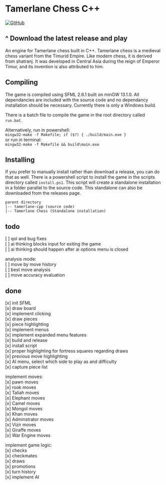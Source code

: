 # Tamerlane Chess C++

[![GitHub](https://img.shields.io/badge/GitHub-Download-blue?style=flat-square&logo=github)](https://github.com/mirror-shades/tamerlane-cpp/releases/latest/download/Tamerlane.Chess.zip)

## ^ Download the latest release and play

An engine for Tamerlane chess built in C++. Tamerlane chess is a medieval chess variant from the Timurid Empire. Like modern chess, it is derived from shatranj. It was developed in Central Asia during the reign of Emperor Timur, and its invention is also attributed to him.

## Compiling

The game is compiled using SFML 2.6.1 built on minGW 13.1.0. All dependancies are included with the source code and no dependancy installation should be necessary. Currently there is only a Windows build.

There is a batch file to compile the game in the root directory called `run.bat`.

Alternatively, run in powershell:  
`mingw32-make -f Makefile; if ($?) { ./build/main.exe }`  
or run in terminal:  
`mingw32-make -f Makefile && build\main.exe`

## Installing

If you prefer to manually install rather than download a release, you can do that as well. There is a powershell script to install the game in the scripts directory called `install.ps1`. This script will create a standalone installation in a folder parallel to the source code. This standalone can also be downloaded from the releases page.

```
parent directory
|-- tamerlane-cpp (source code)
|-- Tamerlane Chess (Standalone installation)
```

## todo

[ ] qol and bug fixes  
[ ] ai thinking blocks input for exiting the game  
[ ] ai thinking should happen after ai options menu is closed  

analysis mode:  
[ ] move by move history  
[ ] best move analysis  
[ ] move accuracy evaluation  

## done

[x] init SFML  
[x] draw board  
[x] implement clicking  
[x] draw pieces  
[x] piece highlighting  
[x] implement menus  
[x] implement expanded menu features  
[x] build and release  
[x] install script  
[x] proper highlighting for fortress squares regarding draws  
[x] previous move highlighting  
[x] AI menu, select which side to play as and difficulty  
[x] capture piece list  

implement moves:  
[x] pawn moves  
[x] rook moves  
[x] Taliah moves  
[x] Elephant moves  
[x] Camel moves  
[x] Mongol moves  
[x] Khan moves  
[x] Adminstrator moves  
[x] Vizir moves  
[x] Giraffe moves  
[x] War Engine moves

implement game logic:  
[x] checks  
[x] checkmates  
[x] draws  
[x] promotions  
[x] turn history  
[x] implement AI
